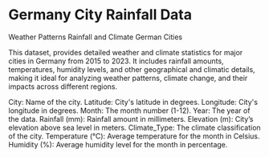 # Germany City Rainfall Data
Weather Patterns Rainfall and Climate German Cities

This dataset, provides detailed weather and climate statistics for major cities in Germany from 2015 to 2023.
It includes rainfall amounts, temperatures, humidity levels, and other geographical and climatic details, making it ideal for analyzing weather patterns, climate change, and their impacts across different regions.

City: Name of the city.
Latitude: City's latitude in degrees.
Longitude: City's longitude in degrees.
Month: The month number (1-12).
Year: The year of the data.
Rainfall (mm): Rainfall amount in millimeters.
Elevation (m): City’s elevation above sea level in meters.
Climate_Type: The climate classification of the city.
Temperature (°C): Average temperature for the month in Celsius.
Humidity (%): Average humidity level for the month in percentage.